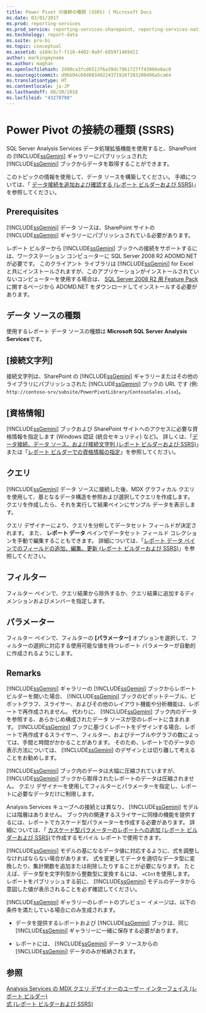 ```yaml
---
title: Power Pivot の接続の種類 (SSRS) | Microsoft Docs
ms.date: 03/01/2017
ms.prod: reporting-services
ms.prod_service: reporting-services-sharepoint, reporting-services-native
ms.technology: report-data
ms.suite: pro-bi
ms.topic: conceptual
ms.assetid: a104c3c7-f118-4d02-9a0f-6859f1469d11
author: markingmyname
ms.author: maghan
ms.openlocfilehash: 2400ca3fcd6513f6a39dc7961727ff43066e8ac0
ms.sourcegitcommit: d96b94c60d88340224371926f283200496a5ca64
ms.translationtype: HT
ms.contentlocale: ja-JP
ms.lasthandoff: 08/30/2018
ms.locfileid: "43279798"
---
```

# <a name="power-pivot-connection-type-ssrs"></a>Power Pivot の接続の種類 (SSRS)
  SQL Server Analysis Services データ処理拡張機能を使用すると、SharePoint の [!INCLUDE[ssGemini](../../includes/ssgemini-md.md)] ギャラリーにパブリッシュされた [!INCLUDE[ssGemini](../../includes/ssgemini-md.md)] ブックからデータを取得することができます。  
  
 このトピックの情報を使用して、データ ソースを構築してください。 手順については、「 [データ接続を追加および確認する (レポート ビルダーおよび SSRS)](../../reporting-services/report-data/add-and-verify-a-data-connection-report-builder-and-ssrs.md)」を参照してください。  
  
## <a name="prerequisites"></a>Prerequisites  
 [!INCLUDE[ssGemini](../../includes/ssgemini-md.md)] データ ソースは、SharePoint サイトの [!INCLUDE[ssGemini](../../includes/ssgemini-md.md)] ギャラリーにパブリッシュされている必要があります。  
  
 レポート ビルダーから [!INCLUDE[ssGemini](../../includes/ssgemini-md.md)] ブックへの接続をサポートするには、ワークステーション コンピューターに SQL Server 2008 R2 ADOMD.NET が必要です。 このクライアント ライブラリは [!INCLUDE[ssGemini](../../includes/ssgemini-md.md)] for Excel と共にインストールされますが、このアプリケーションがインストールされていないコンピューターを使用する場合は、 [SQL Server 2008 R2 用 Feature Pack](http://go.microsoft.com/fwlink/?LinkId=192565)に関するページから ADOMD.NET をダウンロードしてインストールする必要があります。  
  
## <a name="data-source-type"></a>データ ソースの種類  
 使用するレポート データ ソースの種類は **Microsoft SQL Server Analysis Services**です。  
  
## <a name="connection-string"></a>[接続文字列]  
 接続文字列は、SharePoint の [!INCLUDE[ssGemini](../../includes/ssgemini-md.md)] ギャラリーまたはその他のライブラリにパブリッシュされた [!INCLUDE[ssGemini](../../includes/ssgemini-md.md)] ブックの URL です (例: `http://contoso-srv/subsite/PowerPivotLibrary/ContosoSales.xlsx`)。  
  
## <a name="credentials"></a>[資格情報]  
 [!INCLUDE[ssGemini](../../includes/ssgemini-md.md)] ブックおよび SharePoint サイトへのアクセスに必要な資格情報を指定します (Windows 認証 (統合セキュリティ) など)。 詳しくは、「[データ接続、データ ソース、および接続文字列 &#40;レポート ビルダーおよび SSRS&#41;](../../reporting-services/report-data/data-connections-data-sources-and-connection-strings-report-builder-and-ssrs.md)」または「[レポート ビルダーでの資格情報の指定](http://msdn.microsoft.com/library/7412ce68-aece-41c0-8c37-76a0e54b6b53)」を参照してください。  
  
## <a name="queries"></a>クエリ  
 [!INCLUDE[ssGemini](../../includes/ssgemini-md.md)] データ ソースに接続した後、MDX グラフィカル クエリを使用して、基となるデータ構造を参照および選択してクエリを作成します。 クエリを作成したら、それを実行して結果ペインにサンプル データを表示します。  
  
 クエリ デザイナーにより、クエリを分析してデータセット フィールドが決定されます。 また、 **レポート データ** ペインでデータセット フィールド コレクションを手動で編集することもできます。 詳細については、「[レポート データ ペインでのフィールドの追加、編集、更新 &#40;レポート ビルダーおよび SSRS&#41;](../../reporting-services/report-data/add-edit-refresh-fields-in-the-report-data-pane-report-builder-and-ssrs.md)」を参照してください。  
  
## <a name="filters"></a>フィルター  
 フィルター ペインで、クエリ結果から除外するか、クエリ結果に追加するディメンションおよびメンバーを指定します。  
  
## <a name="parameters"></a>パラメーター  
 フィルター ペインで、フィルターの **[パラメーター]** オプションを選択して、フィルターの選択に対応する使用可能な値を持つレポート パラメーターが自動的に作成されるようにします。  
  
## <a name="remarks"></a>Remarks  
 [!INCLUDE[ssGemini](../../includes/ssgemini-md.md)] ギャラリーの [!INCLUDE[ssGemini](../../includes/ssgemini-md.md)] ブックからレポート ビルダーを開いた場合、 [!INCLUDE[ssGemini](../../includes/ssgemini-md.md)] ブックのピボットテーブル、ピボットグラフ、スライサー、およびその他のレイアウト機能や分析機能は、レポートで再作成されません。 代わりに、 [!INCLUDE[ssGemini](../../includes/ssgemini-md.md)] ブック内のデータを参照する、あらかじめ構成されたデータ ソースが空のレポートに含まれます。 [!INCLUDE[ssGemini](../../includes/ssgemini-md.md)] ブックに基づくレポートをデザインする場合、レポートで再作成するスライサー、フィルター、およびテーブルやグラフの数によっては、手間と時間がかかることがあります。 そのため、レポートでのデータの表示方法については、 [!INCLUDE[ssGemini](../../includes/ssgemini-md.md)] のデザインとは切り離して考えることをお勧めします。  
  
 [!INCLUDE[ssGemini](../../includes/ssgemini-md.md)] ブック内のデータは大幅に圧縮されていますが、 [!INCLUDE[ssGemini](../../includes/ssgemini-md.md)] ブックから取得されたレポートのデータは圧縮されません。 クエリ デザイナーを使用してフィルターとパラメーターを指定し、レポートに必要なデータだけに制限します。  
  
 Analysis Services キューブへの接続とは異なり、 [!INCLUDE[ssGemini](../../includes/ssgemini-md.md)] モデルには階層はありません。 ブック内の関連するスライサーに同様の機能を提供するには、レポートでカスケード型パラメーターを作成する必要があります。 詳細については、「 [カスケード型パラメーターのレポートへの追加 (レポート ビルダーおよび SSRS)](../../reporting-services/report-design/add-cascading-parameters-to-a-report-report-builder-and-ssrs.md)で作成するモバイル レポートで使用できます。  
  
 [!INCLUDE[ssGemini](../../includes/ssgemini-md.md)] モデルの基になるデータ値に対応するように、式を調整しなければならない場合があります。 式を変更してデータを適切なデータ型に変換したり、集計関数を追加または削除したりすることが必要になります。 たとえば、データ型を文字列型から整数型に変換するには、 `=CInt`を使用します。 レポートをパブリッシュする前に、 [!INCLUDE[ssGemini](../../includes/ssgemini-md.md)] モデルのデータから意図した値が表示されることを必ず確認してください。  
  
 [!INCLUDE[ssGemini](../../includes/ssgemini-md.md)] ギャラリーのレポートのプレビュー イメージは、以下の条件を満たしている場合にのみ生成されます。  
  
-   データを提供するレポートおよび [!INCLUDE[ssGemini](../../includes/ssgemini-md.md)] ブックは、同じ [!INCLUDE[ssGemini](../../includes/ssgemini-md.md)] ギャラリーに一緒に保存する必要があります。  
  
-   レポートには、 [!INCLUDE[ssGemini](../../includes/ssgemini-md.md)] データ ソースからの [!INCLUDE[ssGemini](../../includes/ssgemini-md.md)] データのみが格納されます。  
  
## <a name="see-also"></a>参照  
 [Analysis Services の MDX クエリ デザイナーのユーザー インターフェイス &#40;レポート ビルダー&#41;](http://msdn.microsoft.com/library/7e288eee-2d37-485e-a6a0-dbba5e041e26)   
 [式 &#40;レポート ビルダーおよび SSRS&#41;](../../reporting-services/report-design/expressions-report-builder-and-ssrs.md)  
  
  
